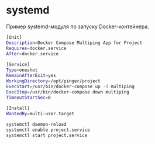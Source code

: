 # systemd

Пример systemd-модуля по запуску Docker-контейнера.
```sh
[Unit]
Description=Docker Compose Multiping App for Project
Requires=docker.service
After=docker.service
 
[Service]
Type=oneshot
RemainAfterExit=yes
WorkingDirectory=/opt/pinger/project
ExecStart=/usr/bin/docker-compose up -d multiping
ExecStop=/usr/bin/docker-compose down multiping
TimeoutStartSec=0
 
[Install]
WantedBy=multi-user.target
```

```sh
systemctl daemon-reload
systemctl enable project.service
systemctl start project.service
```
